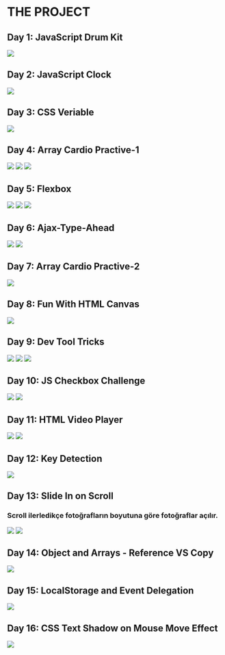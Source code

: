 # THE PROJECT

## Day 1: JavaScript Drum Kit
![](Resimler/drum.png)

## Day 2: JavaScript Clock
![](Resimler/clock.png)

## Day 3: CSS Veriable
![](Resimler/css%20veriable.png)

## Day 4: Array Cardio Practive-1
![](Resimler/array-1.png)
![](Resimler/proje4-2.png)
![](Resimler/proje4-3.png)

## Day 5: Flexbox 
![](Resimler/flexbox-1.png)
![](Resimler/flexbox-2.png)
![](Resimler/flexbox-3.png)

## Day 6: Ajax-Type-Ahead
![](Resimler/6-1.png)
![](Resimler/6-2.png)

## Day 7: Array Cardio Practive-2
![](Resimler/7.png)

## Day 8: Fun With HTML Canvas
![](Resimler/8.png)

## Day 9: Dev Tool Tricks
![](Resimler/9-1.png)
![](Resimler/9-2.png)
![](Resimler/9-3.png)

## Day 10: JS Checkbox Challenge
![](Resimler/10-1.png)
![](Resimler/10-2.png)

## Day 11: HTML Video Player 
![](Resimler/11-1.png)
![](Resimler/11-2.png)

## Day 12: Key Detection
![](Resimler/12.png)

## Day 13: Slide In on Scroll 
### Scroll ilerledikçe fotoğrafların boyutuna göre fotoğraflar açılır.
![](Resimler/13-1.png)
![](Resimler/13-2.png)

## Day 14: Object and Arrays - Reference VS Copy
![](Resimler/14.png)

## Day 15: LocalStorage and Event Delegation
![](Resimler/15.png)

## Day 16: CSS Text Shadow on Mouse Move Effect
![](Resimler/16.png)